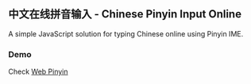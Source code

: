 ## 中文在线拼音输入 - Chinese Pinyin Input Online
A simple JavaScript solution for typing Chinese online using Pinyin IME.
### Demo
Check [Web Pinyin](https://fullstax.xyz/tools/webpinyin/webpinyin.html)
